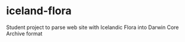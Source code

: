 # iceland-flora
Student project to parse web site with Icelandic Flora into Darwin Core Archive format

